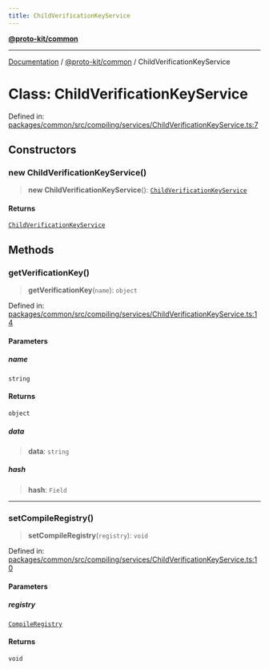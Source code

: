 ```yaml
---
title: ChildVerificationKeyService
---
```


[**@proto-kit/common**](../README.md)

***

[Documentation](../../../README.md) / [@proto-kit/common](../README.md) / ChildVerificationKeyService

# Class: ChildVerificationKeyService

Defined in: [packages/common/src/compiling/services/ChildVerificationKeyService.ts:7](https://github.com/proto-kit/framework/blob/28efa802e3737fc3b77339148b307ef7246f3ef1/packages/common/src/compiling/services/ChildVerificationKeyService.ts#L7)

## Constructors

### new ChildVerificationKeyService()

> **new ChildVerificationKeyService**(): [`ChildVerificationKeyService`](ChildVerificationKeyService.md)

#### Returns

[`ChildVerificationKeyService`](ChildVerificationKeyService.md)

## Methods

### getVerificationKey()

> **getVerificationKey**(`name`): `object`

Defined in: [packages/common/src/compiling/services/ChildVerificationKeyService.ts:14](https://github.com/proto-kit/framework/blob/28efa802e3737fc3b77339148b307ef7246f3ef1/packages/common/src/compiling/services/ChildVerificationKeyService.ts#L14)

#### Parameters

##### name

`string`

#### Returns

`object`

##### data

> **data**: `string`

##### hash

> **hash**: `Field`

***

### setCompileRegistry()

> **setCompileRegistry**(`registry`): `void`

Defined in: [packages/common/src/compiling/services/ChildVerificationKeyService.ts:10](https://github.com/proto-kit/framework/blob/28efa802e3737fc3b77339148b307ef7246f3ef1/packages/common/src/compiling/services/ChildVerificationKeyService.ts#L10)

#### Parameters

##### registry

[`CompileRegistry`](CompileRegistry.md)

#### Returns

`void`
